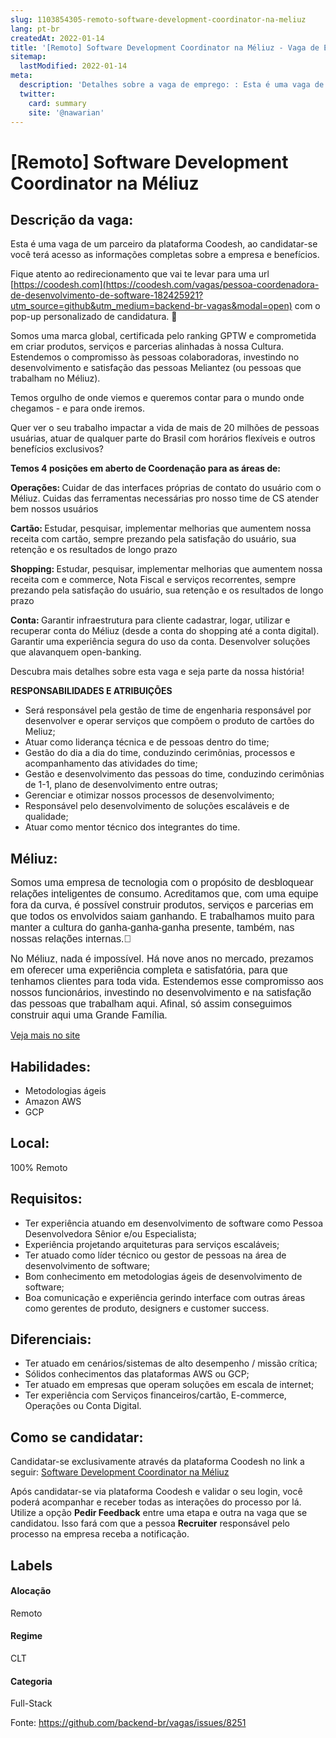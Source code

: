 ```yaml
---
slug: 1103854305-remoto-software-development-coordinator-na-meliuz
lang: pt-br
createdAt: 2022-01-14
title: '[Remoto] Software Development Coordinator na Méliuz - Vaga de Emprego'
sitemap:
  lastModified: 2022-01-14
meta:
  description: 'Detalhes sobre a vaga de emprego: : Esta é uma vaga de um parceiro da plataforma Coodesh, ao candidatar-se você terá acesso as informações completas sobre a empresa e benefícios.  Fique atento ao redirecionamento que vai te levar para uma url [https://coodesh.com](https://coodesh.com/vagas/pessoa-coordenadora-de-desenvolvimento-de-software-182425921?utm_source=github&utm_medium=backend-br-vagas&modal=open) com o pop-up personalizado de candidatura. 👋 <p>Somos uma marca global, certificada pelo ranking GPTW e comprometida em criar produtos, serviços e parcerias alinhadas à nossa Cultura. Estendemos o compromisso às pessoas colaboradoras, investindo no desenvolvimento e satisfação das pessoas Meliantez (ou pessoas que trabalham no Méliuz).</p> <p>Temos orgulho de onde viemos e queremos contar para o mundo onde chegamos - e para onde iremos.</p> <p>Quer ver o seu trabalho impactar a vida de mais de 20 milhões de pessoas usuárias, atuar de qualquer parte do Brasil com horários flexíveis e outros benefícios exclusivos?</p> <p><strong>Temos 4 posições em aberto de Coordenação para as áreas de: </strong></p> <p><strong>Operações: </strong>Cuidar de das interfaces próprias de contato do usuário com o Méliuz. Cuidas das ferramentas necessárias pro nosso time de CS atender bem nossos usuários</p> <p><strong>Cartão: </strong>Estudar, pesquisar, implementar melhorias que aumentem nossa receita com cartão, sempre prezando pela satisfação do usuário, sua retenção e os resultados de longo prazo</p> <p><strong>Shopping: </strong>Estudar, pesquisar, implementar melhorias que aumentem nossa receita com e commerce, Nota Fiscal e serviços recorrentes, sempre prezando pela satisfação do usuário, sua retenção e os resultados de longo prazo</p> <p><strong>Conta: </strong>Garantir infraestrutura para cliente cadastrar, logar, utilizar e recuperar conta do Méliuz (desde a conta do shopping até a conta digital). Garantir uma experiência segura do uso da conta. Desenvolver soluções que alavanquem open-banking.</p> <p>Descubra mais detalhes sobre esta vaga e seja parte da nossa história!</p> <p></p> <p><strong>RESPONSABILIDADES E ATRIBUIÇÕES</strong></p> <ul> <li>Será responsável pela gestão de time de engenharia responsável por desenvolver e operar serviços que compõem o produto de cartões do Meliuz;</li> <li>Atuar como liderança técnica e de pessoas dentro do time;</li> <li>Gestão do dia a dia do time, conduzindo cerimônias, processos e acompanhamento das atividades do time;</li> <li>Gestão e desenvolvimento das pessoas do time, conduzindo cerimônias de 1-1, plano de desenvolvimento entre outras;</li> <li>Gerenciar e otimizar nossos processos de desenvolvimento;</li> <li>Responsável pelo desenvolvimento de soluções escaláveis e de qualidade;</li> <li>Atuar como mentor técnico dos integrantes do time.</li> </ul>'
  twitter:
    card: summary
    site: '@nawarian'
---
```


# [Remoto] Software Development Coordinator na Méliuz

## Descrição da vaga: 
Esta é uma vaga de um parceiro da plataforma Coodesh, ao candidatar-se você terá acesso as informações completas sobre a empresa e benefícios.


Fique atento ao redirecionamento que vai te levar para uma url [https://coodesh.com](https://coodesh.com/vagas/pessoa-coordenadora-de-desenvolvimento-de-software-182425921?utm_source=github&utm_medium=backend-br-vagas&modal=open) com o pop-up personalizado de candidatura. 👋
<p>Somos uma marca global, certificada pelo ranking GPTW e comprometida em criar produtos, serviços e parcerias alinhadas à nossa Cultura. Estendemos o compromisso às pessoas colaboradoras, investindo no desenvolvimento e satisfação das pessoas Meliantez (ou pessoas que trabalham no Méliuz).</p>
<p>Temos orgulho de onde viemos e queremos contar para o mundo onde chegamos - e para onde iremos.</p>
<p>Quer ver o seu trabalho impactar a vida de mais de 20 milhões de pessoas usuárias, atuar de qualquer parte do Brasil com horários flexíveis e outros benefícios exclusivos?</p>
<p><strong>Temos 4 posições em aberto de Coordenação para as áreas de: </strong></p>
<p><strong>Operações: </strong>Cuidar de das interfaces próprias de contato do usuário com o Méliuz. Cuidas das ferramentas necessárias pro nosso time de CS atender bem nossos usuários</p>
<p><strong>Cartão: </strong>Estudar, pesquisar, implementar melhorias que aumentem nossa receita com cartão, sempre prezando pela satisfação do usuário, sua retenção e os resultados de longo prazo</p>
<p><strong>Shopping: </strong>Estudar, pesquisar, implementar melhorias que aumentem nossa receita com e commerce, Nota Fiscal e serviços recorrentes, sempre prezando pela satisfação do usuário, sua retenção e os resultados de longo prazo</p>
<p><strong>Conta: </strong>Garantir infraestrutura para cliente cadastrar, logar, utilizar e recuperar conta do Méliuz (desde a conta do shopping até a conta digital). Garantir uma experiência segura do uso da conta. Desenvolver soluções que alavanquem open-banking.</p>
<p>Descubra mais detalhes sobre esta vaga e seja parte da nossa história!</p>
<p></p>
<p><strong>RESPONSABILIDADES E ATRIBUIÇÕES</strong></p>
<ul>
<li>Será responsável pela gestão de time de engenharia responsável por desenvolver e operar serviços que compõem o produto de cartões do Meliuz;</li>
<li>Atuar como liderança técnica e de pessoas dentro do time;</li>
<li>Gestão do dia a dia do time, conduzindo cerimônias, processos e acompanhamento das atividades do time;</li>
<li>Gestão e desenvolvimento das pessoas do time, conduzindo cerimônias de 1-1, plano de desenvolvimento entre outras;</li>
<li>Gerenciar e otimizar nossos processos de desenvolvimento;</li>
<li>Responsável pelo desenvolvimento de soluções escaláveis e de qualidade;</li>
<li>Atuar como mentor técnico dos integrantes do time.</li>
</ul>

## Méliuz: 
 <p><span style="color: rgb(30,32,34);background-color: rgb(255,255,255);font-size: 16px;font-family: Poppins, Helvetica, Arial, sans-serif;">Somos uma empresa de tecnologia com o propósito de desbloquear relações inteligentes de consumo. Acreditamos que, com uma equipe fora da curva, é possível construir produtos, serviços e parcerias em que todos os envolvidos saiam ganhando. E trabalhamos muito para manter a cultura do ganha-ganha-ganha presente, também, nas nossas relações internas.🚀</span></p>
<p><span style="color: rgb(30,32,34);background-color: rgb(255,255,255);font-size: 16px;font-family: Poppins, Helvetica, Arial, sans-serif;">No Méliuz, nada é impossível. Há nove anos no mercado, prezamos em oferecer uma experiência completa e satisfatória, para que tenhamos clientes para toda vida. Estendemos esse compromisso aos nossos funcionários, investindo no desenvolvimento e na satisfação das pessoas que trabalham aqui. Afinal, só assim conseguimos construir aqui uma Grande Família.</span></p><a href='https://coodesh.com/empresas/meliuz'>Veja mais no site</a>

 ## Habilidades: 
 - Metodologias ágeis 
- Amazon AWS 
- GCP
## Local: 
 100% Remoto
## Requisitos: 
 - Ter experiência atuando em desenvolvimento de software como Pessoa Desenvolvedora Sênior e/ou Especialista; 
- Experiência projetando arquiteturas para serviços escaláveis; 
- Ter atuado como líder técnico ou gestor de pessoas na área de desenvolvimento de software; 
- Bom conhecimento em metodologias ágeis de desenvolvimento de software; 
- Boa comunicação e experiência gerindo interface com outras áreas como gerentes de produto, designers e customer success.
## Diferenciais: 
 - Ter atuado em cenários/sistemas de alto desempenho / missão crítica; 
- Sólidos conhecimentos das plataformas AWS ou GCP; 
- Ter atuado em empresas que operam soluções em escala de internet; 
- Ter experiência com Serviços financeiros/cartão, E-commerce, Operações ou Conta Digital.

## Como se candidatar:
Candidatar-se exclusivamente através da plataforma Coodesh no link a seguir: [Software Development Coordinator na Méliuz](https://coodesh.com/vagas/pessoa-coordenadora-de-desenvolvimento-de-software-182425921?utm_source=github&utm_medium=backend-br-vagas&modal=open)


Após candidatar-se via plataforma Coodesh e validar o seu login, você poderá acompanhar e receber todas as interações do processo por lá. Utilize a opção **Pedir Feedback** entre uma etapa e outra na vaga que se candidatou. Isso fará com que a pessoa **Recruiter** responsável pelo processo na empresa receba a notificação.
## Labels
#### Alocação
Remoto
#### Regime
CLT
#### Categoria
Full-Stack

Fonte: https://github.com/backend-br/vagas/issues/8251